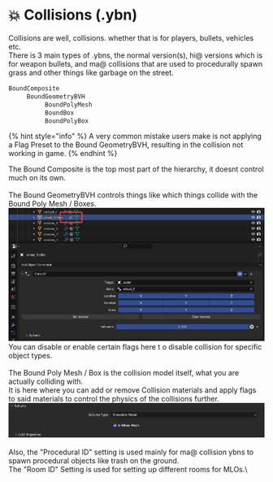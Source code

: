 # 💥 Collisions (.ybn)

Collisions are well, collisions. whether that is for players, bullets, vehicles etc.\
There is 3 main types of .ybns, the normal version(s), hi@ versions which is for weapon bullets, and ma@ collisions that are used to procedurally spawn grass and other things like garbage on the street.

```
BoundComposite
     BoundGeometryBVH
          BoundPolyMesh
          BoundBox
          BoundPolyBox
```

{% hint style="info" %}
A very common mistake users make is not applying a Flag Preset to the Bound GeometryBVH, resulting in the collision not working in game.
{% endhint %}

The Bound Composite is the top most part of the hierarchy, it doesnt control much on its own.\
\
The Bound GeometryBVH controls things like which things collide with the Bound Poly Mesh / Boxes.\
&#x20;![](<../.gitbook/assets/image (66).png>)\
You can disable or enable certain flags here t o disable collision for specific object types.\
\
The Bound Poly Mesh / Box is the collision model itself, what you are actually colliding with.\
It is here where you can add or remove Collision materials and apply flags to said materials to control the physics of the collisions further.\
![](<../.gitbook/assets/image (67).png>)\
\
Also, the "Procedural ID" setting is used mainly for ma@ collision ybns to spawn procedural objects like trash on the ground.\
The "Room ID" Setting is used for setting up different rooms for MLOs.\
